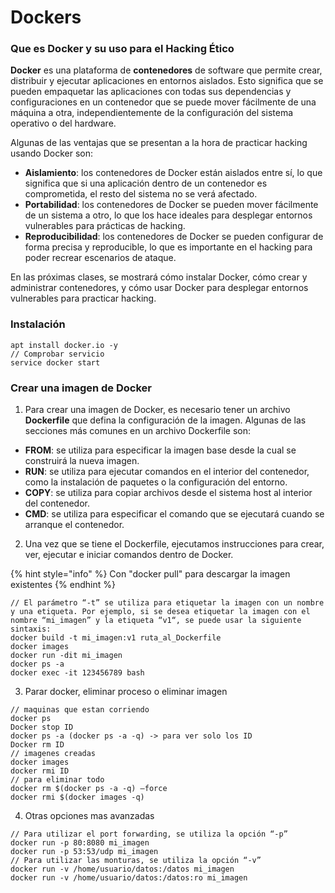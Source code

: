 # Dockers

### **Que es Docker y su uso para el Hacking Ético**

**Docker** es una plataforma de **contenedores** de software que permite crear, distribuir y ejecutar aplicaciones en entornos aislados. Esto significa que se pueden empaquetar las aplicaciones con todas sus dependencias y configuraciones en un contenedor que se puede mover fácilmente de una máquina a otra, independientemente de la configuración del sistema operativo o del hardware.

Algunas de las ventajas que se presentan a la hora de practicar hacking usando Docker son:

* **Aislamiento**: los contenedores de Docker están aislados entre sí, lo que significa que si una aplicación dentro de un contenedor es comprometida, el resto del sistema no se verá afectado.
* **Portabilidad**: los contenedores de Docker se pueden mover fácilmente de un sistema a otro, lo que los hace ideales para desplegar entornos vulnerables para prácticas de hacking.
* **Reproducibilidad**: los contenedores de Docker se pueden configurar de forma precisa y reproducible, lo que es importante en el hacking para poder recrear escenarios de ataque.

En las próximas clases, se mostrará cómo instalar Docker, cómo crear y administrar contenedores, y cómo usar Docker para desplegar entornos vulnerables para practicar hacking.

### Instalación

```
apt install docker.io -y
// Comprobar servicio
service docker start
```

### Crear una imagen de Docker

1. Para crear una imagen de Docker, es necesario tener un archivo **Dockerfile** que defina la configuración de la imagen. Algunas de las secciones más comunes en un archivo Dockerfile son:

* **FROM**: se utiliza para especificar la imagen base desde la cual se construirá la nueva imagen.
* **RUN**: se utiliza para ejecutar comandos en el interior del contenedor, como la instalación de paquetes o la configuración del entorno.
* **COPY**: se utiliza para copiar archivos desde el sistema host al interior del contenedor.
* **CMD**: se utiliza para especificar el comando que se ejecutará cuando se arranque el contenedor.

2. &#x20;Una vez que se tiene el Dockerfile, ejecutamos instrucciones para crear, ver, ejecutar e iniciar comandos dentro de Docker.

{% hint style="info" %}
Con "docker pull" para descargar la imagen existentes
{% endhint %}

```
// El parámetro “-t” se utiliza para etiquetar la imagen con un nombre y una etiqueta. Por ejemplo, si se desea etiquetar la imagen con el nombre “mi_imagen” y la etiqueta “v1“, se puede usar la siguiente sintaxis:
docker build -t mi_imagen:v1 ruta_al_Dockerfile
docker images
docker run -dit mi_imagen
docker ps -a
docker exec -it 123456789 bash
```

3. Parar docker, eliminar proceso o eliminar imagen

```
// maquinas que estan corriendo
docker ps 
Docker stop ID 
docker ps -a (docker ps -a -q) -> para ver solo los ID
Docker rm ID
// imagenes creadas
docker images
docker rmi ID
// para eliminar todo
docker rm $(docker ps -a -q) –force
docker rmi $(docker images -q)
```

4. Otras opciones mas avanzadas

```
// Para utilizar el port forwarding, se utiliza la opción “-p”
docker run -p 80:8080 mi_imagen
docker run -p 53:53/udp mi_imagen
// Para utilizar las monturas, se utiliza la opción “-v”
docker run -v /home/usuario/datos:/datos mi_imagen
docker run -v /home/usuario/datos:/datos:ro mi_imagen
```
